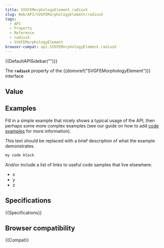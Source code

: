 ```yaml
---
title: SVGFEMorphologyElement.radiusX
slug: Web/API/SVGFEMorphologyElement/radiusX
tags:
  - API
  - Property
  - Reference
  - radiusX
  - SVGFEMorphologyElement
browser-compat: api.SVGFEMorphologyElement.radiusX
---
```

{{DefaultAPISidebar("")}}

The **`radiusX`** property of the {{domxref("SVGFEMorphologyElement")}} interface 

## Value



## Examples

Fill in a simple example that nicely shows a typical usage of the API, then perhaps some more complex examples (see our guide on how to add [code examples](/en-US/docs/MDN/Contribute/Structures/Code_examples) for more information).

This text should be replaced with a brief description of what the example demonstrates.

```js
my code block
```

And/or include a list of links to useful code samples that live elsewhere:

*   x
*   y
*   z

## Specifications

{{Specifications}}

## Browser compatibility

{{Compat}}


